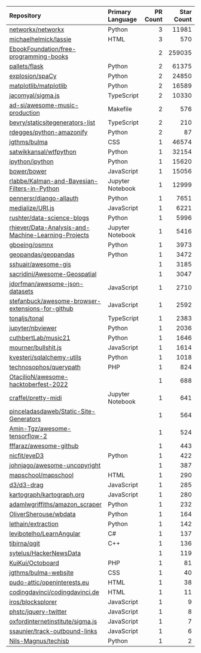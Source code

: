 | Repository | Primary Language | PR Count | Star Count |
| :-- | :-- | --: | --: |
| [networkx/networkx](https://github.com/networkx/networkx) | Python | 3 | 11981 |
| [michaelhelmick/lassie](https://github.com/michaelhelmick/lassie) | HTML | 3 | 570 |
| [EbookFoundation/free-programming-books](https://github.com/EbookFoundation/free-programming-books) |  | 2 | 259035 |
| [pallets/flask](https://github.com/pallets/flask) | Python | 2 | 61375 |
| [explosion/spaCy](https://github.com/explosion/spaCy) | Python | 2 | 24850 |
| [matplotlib/matplotlib](https://github.com/matplotlib/matplotlib) | Python | 2 | 16589 |
| [jacomyal/sigma.js](https://github.com/jacomyal/sigma.js) | TypeScript | 2 | 10330 |
| [ad-si/awesome-music-production](https://github.com/ad-si/awesome-music-production) | Makefile | 2 | 576 |
| [bevry/staticsitegenerators-list](https://github.com/bevry/staticsitegenerators-list) | TypeScript | 2 | 210 |
| [rdegges/python-amazonify](https://github.com/rdegges/python-amazonify) | Python | 2 | 87 |
| [jgthms/bulma](https://github.com/jgthms/bulma) | CSS | 1 | 46574 |
| [satwikkansal/wtfpython](https://github.com/satwikkansal/wtfpython) | Python | 1 | 32154 |
| [ipython/ipython](https://github.com/ipython/ipython) | Python | 1 | 15620 |
| [bower/bower](https://github.com/bower/bower) | JavaScript | 1 | 15056 |
| [rlabbe/Kalman-and-Bayesian-Filters-in-Python](https://github.com/rlabbe/Kalman-and-Bayesian-Filters-in-Python) | Jupyter Notebook | 1 | 12999 |
| [pennersr/django-allauth](https://github.com/pennersr/django-allauth) | Python | 1 | 7651 |
| [medialize/URI.js](https://github.com/medialize/URI.js) | JavaScript | 1 | 6221 |
| [rushter/data-science-blogs](https://github.com/rushter/data-science-blogs) | Python | 1 | 5996 |
| [rhiever/Data-Analysis-and-Machine-Learning-Projects](https://github.com/rhiever/Data-Analysis-and-Machine-Learning-Projects) | Jupyter Notebook | 1 | 5416 |
| [gboeing/osmnx](https://github.com/gboeing/osmnx) | Python | 1 | 3973 |
| [geopandas/geopandas](https://github.com/geopandas/geopandas) | Python | 1 | 3472 |
| [sshuair/awesome-gis](https://github.com/sshuair/awesome-gis) |  | 1 | 3185 |
| [sacridini/Awesome-Geospatial](https://github.com/sacridini/Awesome-Geospatial) |  | 1 | 3047 |
| [jdorfman/awesome-json-datasets](https://github.com/jdorfman/awesome-json-datasets) | JavaScript | 1 | 2710 |
| [stefanbuck/awesome-browser-extensions-for-github](https://github.com/stefanbuck/awesome-browser-extensions-for-github) | JavaScript | 1 | 2592 |
| [tonaljs/tonal](https://github.com/tonaljs/tonal) | TypeScript | 1 | 2383 |
| [jupyter/nbviewer](https://github.com/jupyter/nbviewer) | Python | 1 | 2036 |
| [cuthbertLab/music21](https://github.com/cuthbertLab/music21) | Python | 1 | 1646 |
| [mourner/bullshit.js](https://github.com/mourner/bullshit.js) | JavaScript | 1 | 1614 |
| [kvesteri/sqlalchemy-utils](https://github.com/kvesteri/sqlalchemy-utils) | Python | 1 | 1018 |
| [technosophos/querypath](https://github.com/technosophos/querypath) | PHP | 1 | 824 |
| [OtacilioN/awesome-hacktoberfest-2022](https://github.com/OtacilioN/awesome-hacktoberfest-2022) |  | 1 | 688 |
| [craffel/pretty-midi](https://github.com/craffel/pretty-midi) | Jupyter Notebook | 1 | 641 |
| [pinceladasdaweb/Static-Site-Generators](https://github.com/pinceladasdaweb/Static-Site-Generators) |  | 1 | 564 |
| [Amin-Tgz/awesome-tensorflow-2](https://github.com/Amin-Tgz/awesome-tensorflow-2) |  | 1 | 524 |
| [fffaraz/awesome-github](https://github.com/fffaraz/awesome-github) |  | 1 | 443 |
| [nicfit/eyeD3](https://github.com/nicfit/eyeD3) | Python | 1 | 422 |
| [johnjago/awesome-uncopyright](https://github.com/johnjago/awesome-uncopyright) |  | 1 | 387 |
| [mapschool/mapschool](https://github.com/mapschool/mapschool) | HTML | 1 | 290 |
| [d3/d3-drag](https://github.com/d3/d3-drag) | JavaScript | 1 | 285 |
| [kartograph/kartograph.org](https://github.com/kartograph/kartograph.org) | JavaScript | 1 | 280 |
| [adamlwgriffiths/amazon_scraper](https://github.com/adamlwgriffiths/amazon_scraper) | Python | 1 | 232 |
| [OliverSherouse/wbdata](https://github.com/OliverSherouse/wbdata) | Python | 1 | 164 |
| [lethain/extraction](https://github.com/lethain/extraction) | Python | 1 | 142 |
| [levibotelho/LearnAngular](https://github.com/levibotelho/LearnAngular) | C# | 1 | 137 |
| [tibirna/qgit](https://github.com/tibirna/qgit) | C++ | 1 | 136 |
| [sytelus/HackerNewsData](https://github.com/sytelus/HackerNewsData) |  | 1 | 119 |
| [KuiKui/Octoboard](https://github.com/KuiKui/Octoboard) | PHP | 1 | 81 |
| [jgthms/bulma-website](https://github.com/jgthms/bulma-website) | CSS | 1 | 40 |
| [pudo-attic/openinterests.eu](https://github.com/pudo-attic/openinterests.eu) | HTML | 1 | 38 |
| [codingdavinci/codingdavinci.de](https://github.com/codingdavinci/codingdavinci.de) | HTML | 1 | 11 |
| [iros/blocksplorer](https://github.com/iros/blocksplorer) | JavaScript | 1 | 9 |
| [phstc/jquery-twitter](https://github.com/phstc/jquery-twitter) | JavaScript | 1 | 8 |
| [oxfordinternetinstitute/sigma.js](https://github.com/oxfordinternetinstitute/sigma.js) | JavaScript | 1 | 7 |
| [ssaunier/track-outbound-links](https://github.com/ssaunier/track-outbound-links) | JavaScript | 1 | 6 |
| [Nils-Magnus/techisb](https://github.com/Nils-Magnus/techisb) | Python | 1 | 2 |
